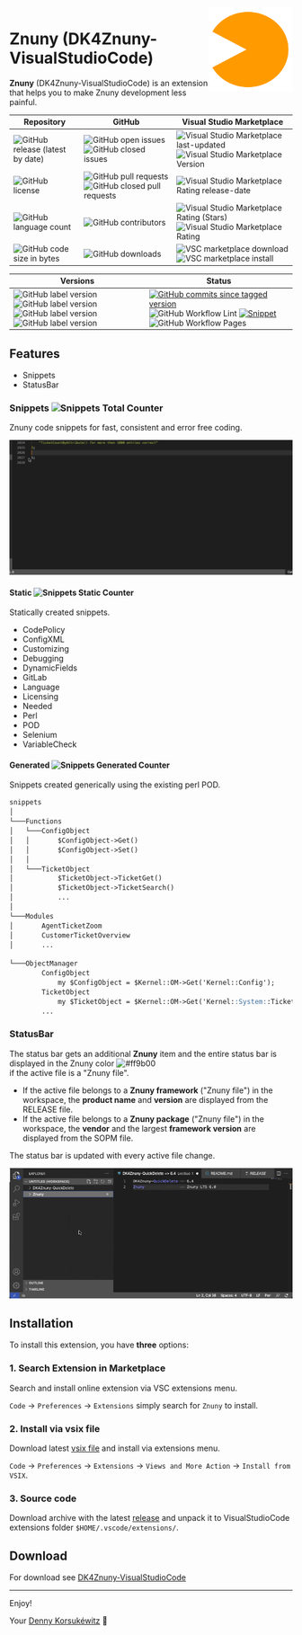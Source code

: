 <img align="right" width="150" height="150" src="doc/images/icon.png">

# Znuny (DK4Znuny-VisualStudioCode)

**Znuny** (DK4Znuny-VisualStudioCode) is an extension that helps you to make Znuny development less painful.

| Repository | GitHub | Visual Studio Marketplace |
| ------ | ------ | ------ |
| ![GitHub release (latest by date)](https://img.shields.io/github/v/release/dennykorsukewitz/DK4Znuny-VisualStudioCode) | ![GitHub open issues](https://img.shields.io/github/issues/dennykorsukewitz/DK4Znuny-VisualStudioCode) ![GitHub closed issues](https://img.shields.io/github/issues-closed/dennykorsukewitz/DK4Znuny-VisualStudioCode?color=#44CC44) | ![Visual Studio Marketplace last-updated](https://img.shields.io/visual-studio-marketplace/last-updated/dennykorsukewitz.dk4znuny-visualstudiocode) ![Visual Studio Marketplace Version ](https://img.shields.io/visual-studio-marketplace/v/dennykorsukewitz.dk4znuny-visualstudiocode) |
| ![GitHub license](https://img.shields.io/github/license/dennykorsukewitz/DK4Znuny-VisualStudioCode) | ![GitHub pull requests](https://img.shields.io/github/issues-pr/dennykorsukewitz/DK4Znuny-VisualStudioCode?label=PR) ![GitHub closed pull requests](https://img.shields.io/github/issues-pr-closed/dennykorsukewitz/DK4Znuny-VisualStudioCode?color=g&label=PR) | ![Visual Studio Marketplace Rating release-date](https://img.shields.io/visual-studio-marketplace/release-date/dennykorsukewitz.dk4znuny-visualstudiocode) |
| ![GitHub language count](https://img.shields.io/github/languages/count/dennykorsukewitz/DK4Znuny-VisualStudioCode?style=flat&label=language)  | ![GitHub contributors](https://img.shields.io/github/contributors/dennykorsukewitz/DK4Znuny-VisualStudioCode) | ![Visual Studio Marketplace Rating (Stars)](https://img.shields.io/visual-studio-marketplace/stars/dennykorsukewitz.dk4znuny-visualstudiocode) ![Visual Studio Marketplace Rating](https://img.shields.io/visual-studio-marketplace/r/dennykorsukewitz.dk4znuny-visualstudiocode) |
| ![GitHub code size in bytes](https://img.shields.io/github/languages/code-size/dennykorsukewitz/DK4Znuny-VisualStudioCode)  | ![GitHub downloads](https://img.shields.io/github/downloads/dennykorsukewitz/DK4Znuny-VisualStudioCode/total?style=flat) | ![VSC marketplace download](https://img.shields.io/visual-studio-marketplace/d/dennykorsukewitz.dk4znuny-visualstudiocode) ![VSC marketplace install](https://img.shields.io/visual-studio-marketplace/i/dennykorsukewitz.dk4znuny-visualstudiocode) |

| Versions | Status |
| ------ | ------ |
| ![GitHub label version](https://img.shields.io/github/labels/dennykorsukewitz/DK4Znuny-VisualStudioCode/Znuny%206.0) ![GitHub label version](https://img.shields.io/github/labels/dennykorsukewitz/DK4Znuny-VisualStudioCode/Znuny%206.4) ![GitHub label version](https://img.shields.io/github/labels/dennykorsukewitz/DK4Znuny-VisualStudioCode/Znuny%206.5) ![GitHub label version](https://img.shields.io/github/labels/dennykorsukewitz/DK4/dev) | [![GitHub commits since tagged version](https://img.shields.io/github/commits-since/dennykorsukewitz/DK4Znuny-VisualStudioCode/1.0.3/dev)](https://github.com/dennykorsukewitz/DK4Znuny-VisualStudioCode/compare/1.0.3...dev) ![GitHub Workflow Lint](https://github.com/dennykorsukewitz/DK4Znuny-VisualStudioCode/actions/workflows/lint.yml/badge.svg?branch=dev&style=flat&label=Lint) [![Snippet](https://github.com/dennykorsukewitz/DK4Znuny-VisualStudioCode/actions/workflows/snippet.yml/badge.svg)](https://github.com/dennykorsukewitz/DK4Znuny-VisualStudioCode/actions/workflows/snippet.yml) ![GitHub Workflow Pages](https://github.com/dennykorsukewitz/DK4Znuny-VisualStudioCode/actions/workflows/pages.yml/badge.svg?branch=dev&style=flat&label=GitHub%20Pages) |

## Features

- Snippets
- StatusBar

### Snippets ![Snippets Total Counter](https://img.shields.io/endpoint?url=https%3A%2F%2Fgist.githubusercontent.com%2Fdennykorsukewitz%2Fe2729bfd9b81d9c032ded617a3f924e7%2Fraw%2F5d77e9225ca53b6853ce4a5eda187b3edffc2426%2FDK4Znuny-VisualStudioCode%3Asnippets-total.json)

Znuny code snippets for fast, consistent and error free coding.

![snippets](doc/images/snippets.gif)

#### Static ![Snippets Static Counter](https://img.shields.io/endpoint?url=https%3A%2F%2Fgist.githubusercontent.com%2Fdennykorsukewitz%2Fe2729bfd9b81d9c032ded617a3f924e7%2Fraw%2F5d77e9225ca53b6853ce4a5eda187b3edffc2426%2FDK4Znuny-VisualStudioCode%3Asnippets-static.json)

Statically created snippets.

- CodePolicy
- ConfigXML
- Customizing
- Debugging
- DynamicFields
- GitLab
- Language
- Licensing
- Needed
- Perl
- POD
- Selenium
- VariableCheck

#### Generated ![Snippets Generated Counter](https://img.shields.io/endpoint?url=https%3A%2F%2Fgist.githubusercontent.com%2Fdennykorsukewitz%2Fe2729bfd9b81d9c032ded617a3f924e7%2Fraw%2F5d77e9225ca53b6853ce4a5eda187b3edffc2426%2FDK4Znuny-VisualStudioCode%3Asnippets-generated.json)

Snippets created generically using the existing perl POD.

```md
snippets
│
└───Functions
│   └───ConfigObject
│   │       $ConfigObject->Get()
│   │       $ConfigObject->Set()
│   │
│   └───TicketObject
│           $TicketObject->TicketGet()
│           $TicketObject->TicketSearch()
│           ...
│
└───Modules
│       AgentTicketZoom
│       CustomerTicketOverview
│       ...

└───ObjectManager
        ConfigObject
            my $ConfigObject = $Kernel::OM->Get('Kernel::Config');
        TicketObject
            my $TicketObject = $Kernel::OM->Get('Kernel::System::Ticket');
        ...
```

### StatusBar

The status bar gets an additional **Znuny** item and the entire status bar is displayed in the Znuny color ![#ff9b00](https://placehold.co/15x15/ff9b00/ff9b00.png) \
if the active file is a "Znuny file".

- If the active file belongs to a **Znuny framework** ("Znuny file") in the workspace, the **product name** and **version** are displayed from the RELEASE file.
- If the active file belongs to a **Znuny package** ("Znuny file") in the workspace, the **vendor** and the largest **framework version** are displayed from the SOPM file.

The status bar is updated with every active file change.

![statusbar](doc/images/statusbar.gif)

## Installation

To install this extension, you have **three** options:

### 1. Search Extension in Marketplace

Search and install online extension via VSC extensions menu.

`Code` -> `Preferences` -> `Extensions` simply search for `Znuny` to install.

### 2. Install via vsix file

Download latest [vsix file](https://github.com/dennykorsukewitz/DK4Znuny-VisualStudioCode/releases) and install via extensions menu.

`Code` -> `Preferences` -> `Extensions` -> `Views and More Action` -> `Install from VSIX`.

### 3. Source code

Download archive with the latest [release](https://github.com/dennykorsukewitz/DK4Znuny-VisualStudioCode/releases) and unpack it to VisualStudioCode extensions folder
`$HOME/.vscode/extensions/`.

## Download

For download see [DK4Znuny-VisualStudioCode](https://github.com/dennykorsukewitz/DK4Znuny-VisualStudioCode/releases)

---

Enjoy!

Your [Denny Korsukéwitz](https://github.com/dennykorsukewitz) 🚀
